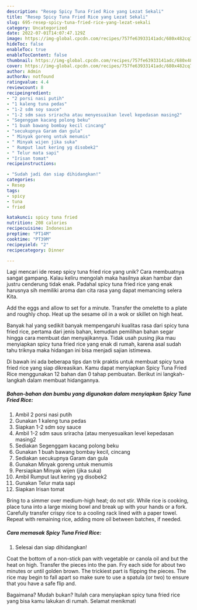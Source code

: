 ```yaml
---
description: "Resep Spicy Tuna Fried Rice yang Lezat Sekali"
title: "Resep Spicy Tuna Fried Rice yang Lezat Sekali"
slug: 695-resep-spicy-tuna-fried-rice-yang-lezat-sekali
category: Uncategorized
date: 2022-07-01T14:07:47.129Z
image: https://img-global.cpcdn.com/recipes/757fe63933141adc/680x482cq70/spicy-tuna-fried-rice-foto-resep-utama.jpg
hideToc: false
enableToc: true
enableTocContent: false
thumbnail: https://img-global.cpcdn.com/recipes/757fe63933141adc/680x482cq70/spicy-tuna-fried-rice-foto-resep-utama.jpg
cover: https://img-global.cpcdn.com/recipes/757fe63933141adc/680x482cq70/spicy-tuna-fried-rice-foto-resep-utama.jpg
author: Admin
authorAv: notfound
ratingvalue: 4.4
reviewcount: 8
recipeingredient:
- "2 porsi nasi putih"
- "1 kaleng tuna pedas"
- "1-2 sdm soy sauce"
- "1-2 sdm saus sriracha atau menyesuaikan level kepedasan masing2"
- "Segenggam kacang polong beku"
- "1 buah bawang bombay kecil cincang"
- "secukupnya Garam dan gula"
- " Minyak goreng untuk menumis"
- " Minyak wijen jika suka"
- " Rumput laut kering yg disobek2"
- " Telur mata sapi"
- "Irisan tomat"
recipeinstructions:

- "Sudah jadi dan siap dihidangkan!"
categories:
- Resep
tags:
- spicy
- tuna
- fried

katakunci: spicy tuna fried 
nutrition: 208 calories
recipecuisine: Indonesian
preptime: "PT14M"
cooktime: "PT39M"
recipeyield: "2"
recipecategory: Dinner

---
```





Lagi mencari ide resep spicy tuna fried rice yang unik? Cara membuatnya sangat gampang. Kalau keliru mengolah maka hasilnya akan hambar dan justru cenderung tidak enak. Padahal spicy tuna fried rice yang enak harusnya sih memiliki aroma dan cita rasa yang dapat memancing selera Kita.





Add the eggs and allow to set for a minute. Transfer the omelette to a plate and roughly chop. Heat up the sesame oil in a wok or skillet on high heat.

Banyak hal yang sedikit banyak mempengaruhi kualitas rasa dari spicy tuna fried rice, pertama dari jenis bahan, kemudian pemilihan bahan segar hingga cara membuat dan menyajikannya. Tidak usah pusing jika mau menyiapkan spicy tuna fried rice yang enak di rumah, karena asal sudah tahu triknya maka hidangan ini bisa menjadi sajian istimewa.






Di bawah ini ada beberapa tips dan trik praktis untuk membuat spicy tuna fried rice yang siap dikreasikan. Kamu dapat menyiapkan Spicy Tuna Fried Rice menggunakan 12 bahan dan 0 tahap pembuatan. Berikut ini langkah-langkah dalam membuat hidangannya.

<!--inarticleads1-->

##### Bahan-bahan dan bumbu yang digunakan dalam menyiapkan Spicy Tuna Fried Rice:

1. Ambil 2 porsi nasi putih
1. Gunakan 1 kaleng tuna pedas
1. Siapkan 1-2 sdm soy sauce
1. Ambil 1-2 sdm saus sriracha (atau menyesuaikan level kepedasan masing2
1. Sediakan Segenggam kacang polong beku
1. Gunakan 1 buah bawang bombay kecil, cincang
1. Sediakan secukupnya Garam dan gula
1. Gunakan  Minyak goreng untuk menumis
1. Persiapkan  Minyak wijen (jika suka)
1. Ambil  Rumput laut kering yg disobek2
1. Gunakan  Telur mata sapi
1. Siapkan Irisan tomat


Bring to a simmer over medium-high heat; do not stir. While rice is cooking, place tuna into a large mixing bowl and break up with your hands or a fork. Carefully transfer crispy rice to a cooling rack lined with a paper towel. Repeat with remaining rice, adding more oil between batches, if needed. 

<!--inarticleads2-->

##### Cara memasak Spicy Tuna Fried Rice:


1. Selesai dan siap dihidangkan!

Coat the bottom of a non-stick pan with vegetable or canola oil and but the heat on high. Transfer the pieces into the pan. Fry each side for about two minutes or until golden brown. The trickiest part is flipping the pieces. The rice may begin to fall apart so make sure to use a spatula (or two) to ensure that you have a safe flip and. 

Bagaimana? Mudah bukan? Itulah cara menyiapkan spicy tuna fried rice yang bisa kamu lakukan di rumah. Selamat menikmati
